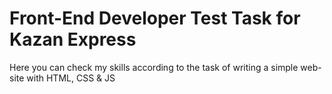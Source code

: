 # Front-End Developer Test Task for Kazan Express
Here you can check my skills according to the task of writing a simple web-site with HTML, CSS & JS
